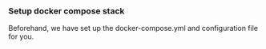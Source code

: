 ### Setup docker compose stack

Beforehand, we have set up the docker-compose.yml and configuration file for you.
